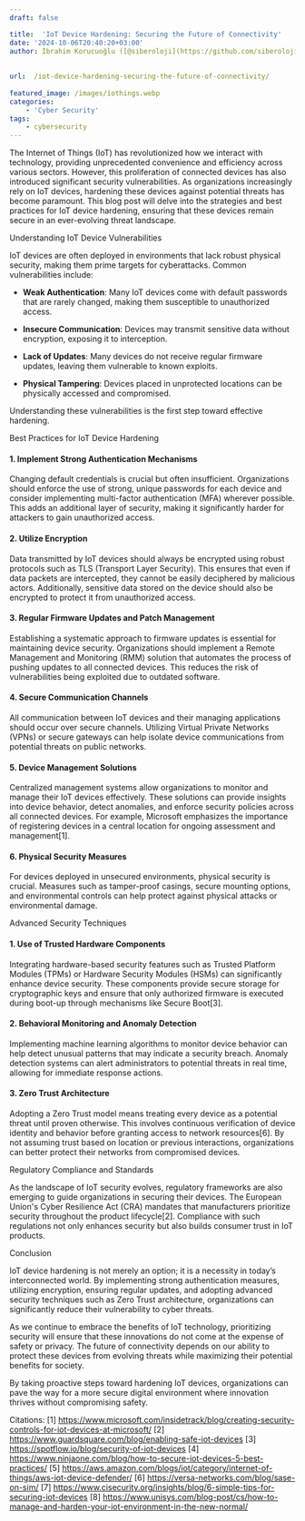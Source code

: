 ```yaml
---
draft: false

title:  'IoT Device Hardening: Securing the Future of Connectivity'
date: '2024-10-06T20:40:20+03:00'
author: İbrahim Korucuoğlu ([@siberoloji](https://github.com/siberoloji))
 
 
url:  /iot-device-hardening-securing-the-future-of-connectivity/
 
featured_image: /images/iothings.webp
categories:
    - 'Cyber Security'
tags:
    - cybersecurity
---
```



The Internet of Things (IoT) has revolutionized how we interact with technology, providing unprecedented convenience and efficiency across various sectors. However, this proliferation of connected devices has also introduced significant security vulnerabilities. As organizations increasingly rely on IoT devices, hardening these devices against potential threats has become paramount. This blog post will delve into the strategies and best practices for IoT device hardening, ensuring that these devices remain secure in an ever-evolving threat landscape.



Understanding IoT Device Vulnerabilities



IoT devices are often deployed in environments that lack robust physical security, making them prime targets for cyberattacks. Common vulnerabilities include:


* **Weak Authentication**: Many IoT devices come with default passwords that are rarely changed, making them susceptible to unauthorized access.

* **Insecure Communication**: Devices may transmit sensitive data without encryption, exposing it to interception.

* **Lack of Updates**: Many devices do not receive regular firmware updates, leaving them vulnerable to known exploits.

* **Physical Tampering**: Devices placed in unprotected locations can be physically accessed and compromised.




Understanding these vulnerabilities is the first step toward effective hardening.



Best Practices for IoT Device Hardening


#### 1. **Implement Strong Authentication Mechanisms**



Changing default credentials is crucial but often insufficient. Organizations should enforce the use of strong, unique passwords for each device and consider implementing multi-factor authentication (MFA) wherever possible. This adds an additional layer of security, making it significantly harder for attackers to gain unauthorized access.


#### 2. **Utilize Encryption**



Data transmitted by IoT devices should always be encrypted using robust protocols such as TLS (Transport Layer Security). This ensures that even if data packets are intercepted, they cannot be easily deciphered by malicious actors. Additionally, sensitive data stored on the device should also be encrypted to protect it from unauthorized access.


#### 3. **Regular Firmware Updates and Patch Management**



Establishing a systematic approach to firmware updates is essential for maintaining device security. Organizations should implement a Remote Management and Monitoring (RMM) solution that automates the process of pushing updates to all connected devices. This reduces the risk of vulnerabilities being exploited due to outdated software.


#### 4. **Secure Communication Channels**



All communication between IoT devices and their managing applications should occur over secure channels. Utilizing Virtual Private Networks (VPNs) or secure gateways can help isolate device communications from potential threats on public networks.


#### 5. **Device Management Solutions**



Centralized management systems allow organizations to monitor and manage their IoT devices effectively. These solutions can provide insights into device behavior, detect anomalies, and enforce security policies across all connected devices. For example, Microsoft emphasizes the importance of registering devices in a central location for ongoing assessment and management[1].


#### 6. **Physical Security Measures**



For devices deployed in unsecured environments, physical security is crucial. Measures such as tamper-proof casings, secure mounting options, and environmental controls can help protect against physical attacks or environmental damage.



Advanced Security Techniques


#### 1. **Use of Trusted Hardware Components**



Integrating hardware-based security features such as Trusted Platform Modules (TPMs) or Hardware Security Modules (HSMs) can significantly enhance device security. These components provide secure storage for cryptographic keys and ensure that only authorized firmware is executed during boot-up through mechanisms like Secure Boot[3].


#### 2. **Behavioral Monitoring and Anomaly Detection**



Implementing machine learning algorithms to monitor device behavior can help detect unusual patterns that may indicate a security breach. Anomaly detection systems can alert administrators to potential threats in real time, allowing for immediate response actions.


#### 3. **Zero Trust Architecture**



Adopting a Zero Trust model means treating every device as a potential threat until proven otherwise. This involves continuous verification of device identity and behavior before granting access to network resources[6]. By not assuming trust based on location or previous interactions, organizations can better protect their networks from compromised devices.



Regulatory Compliance and Standards



As the landscape of IoT security evolves, regulatory frameworks are also emerging to guide organizations in securing their devices. The European Union's Cyber Resilience Act (CRA) mandates that manufacturers prioritize security throughout the product lifecycle[2]. Compliance with such regulations not only enhances security but also builds consumer trust in IoT products.



Conclusion



IoT device hardening is not merely an option; it is a necessity in today’s interconnected world. By implementing strong authentication measures, utilizing encryption, ensuring regular updates, and adopting advanced security techniques such as Zero Trust architecture, organizations can significantly reduce their vulnerability to cyber threats.



As we continue to embrace the benefits of IoT technology, prioritizing security will ensure that these innovations do not come at the expense of safety or privacy. The future of connectivity depends on our ability to protect these devices from evolving threats while maximizing their potential benefits for society.



By taking proactive steps toward hardening IoT devices, organizations can pave the way for a more secure digital environment where innovation thrives without compromising safety.



Citations: [1] https://www.microsoft.com/insidetrack/blog/creating-security-controls-for-iot-devices-at-microsoft/ [2] https://www.guardsquare.com/blog/enabling-safe-iot-devices [3] https://spotflow.io/blog/security-of-iot-devices [4] https://www.ninjaone.com/blog/how-to-secure-iot-devices-5-best-practices/ [5] https://aws.amazon.com/blogs/iot/category/internet-of-things/aws-iot-device-defender/ [6] https://versa-networks.com/blog/sase-on-sim/ [7] https://www.cisecurity.org/insights/blog/6-simple-tips-for-securing-iot-devices [8] https://www.unisys.com/blog-post/cs/how-to-manage-and-harden-your-iot-environment-in-the-new-normal/
